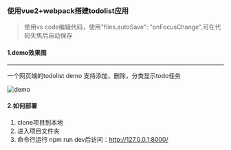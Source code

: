 ### 使用vue2+webpack搭建todolist应用

> 使用vs code编辑代码，使用"files.autoSave": "onFocusChange",可在代码失焦后自动保存

#### 1.demo效果图

------

一个网页端的todolist demo 支持添加，删除，分类显示todo任务

![demo](/Users/jihongwei/Desktop/mooc/todolist/demo.png)

#### 2.如何部署

1. clone项目到本地
2. 进入项目文件夹
3. 命令行运行 npm run dev后访问：http://127.0.0.1:8000/

